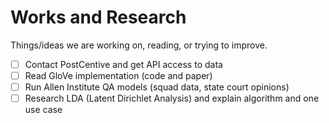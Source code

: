 # Works and Research
Things/ideas we are working on, reading, or trying to improve.

- [ ] Contact PostCentive and get API access to data
- [ ] Read GloVe implementation (code and paper)
- [ ] Run Allen Institute QA models (squad data, state court opinions)
- [ ] Research LDA (Latent Dirichlet Analysis) and explain algorithm and one use case
